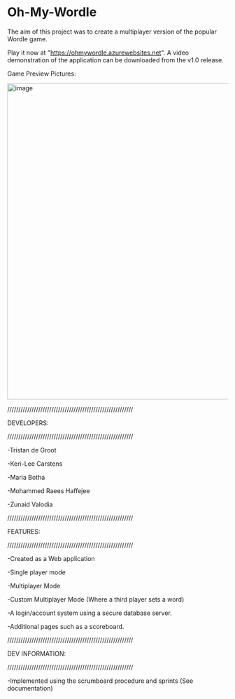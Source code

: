 # Oh-My-Wordle
The aim of this project was to create a multiplayer version of the popular Wordle game.

Play it now at "https://ohmywordle.azurewebsites.net". A video demonstration of the application can be downloaded from the v1.0 release.

Game Preview Pictures:

<img width="722" alt="image" src="https://user-images.githubusercontent.com/87419112/203595330-dfa097d0-1178-4028-875f-660681368494.png">


/////////////////////////////////////////////////////////

DEVELOPERS: 

/////////////////////////////////////////////////////////

-Tristan de Groot
            
-Keri-Lee Carstens
            
-Maria Botha
            
-Mohammed Raees Haffejee
            
-Zunaid Valodia

/////////////////////////////////////////////////////////

FEATURES:

/////////////////////////////////////////////////////////

-Created as a Web application

-Single player mode

-Multiplayer Mode

-Custom Multiplayer Mode (Where a third player sets a word)

-A login/account system using a secure database server.

-Additional pages such as a scoreboard.

/////////////////////////////////////////////////////////

DEV INFORMATION:

/////////////////////////////////////////////////////////

-Implemented using the scrumboard procedure and sprints (See documentation)
